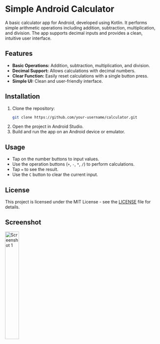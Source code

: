 # Simple Android Calculator

A basic calculator app for Android, developed using Kotlin. It performs simple arithmetic operations including addition, subtraction, multiplication, and division. The app supports decimal inputs and provides a clean, intuitive user interface.

## Features

- **Basic Operations:** Addition, subtraction, multiplication, and division.
- **Decimal Support:** Allows calculations with decimal numbers.
- **Clear Function:** Easily reset calculations with a single button press.
- **Simple UI:** Clean and user-friendly interface.

## Installation

1. Clone the repository:
    ```bash
    git clone https://github.com/your-username/calculator.git
    ```
2. Open the project in Android Studio.
3. Build and run the app on an Android device or emulator.

## Usage

- Tap on the number buttons to input values.
- Use the operation buttons (`+`, `-`, `*`, `/`) to perform calculations.
- Tap `=` to see the result.
- Use the `C` button to clear the current input.

## License

This project is licensed under the MIT License - see the [LICENSE](LICENSE) file for details.

## Screenshot

<img src="https://github.com/user-attachments/assets/8e9aef59-dc9c-4d41-ac50-815dd1b0bc53" width="30%" alt="Screenshot 1"/>


